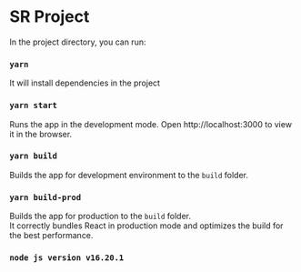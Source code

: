 # SR Project

In the project directory, you can run:

### `yarn`

It will install dependencies in the project 
### `yarn start`

Runs the app in the development mode.
Open http://localhost:3000 to view it in the browser.
### `yarn build`

Builds the app for development environment to the `build` folder.

### `yarn build-prod`

Builds the app for production to the `build` folder.\
It correctly bundles React in production mode and optimizes the build for the best performance.

### `node js version v16.20.1`